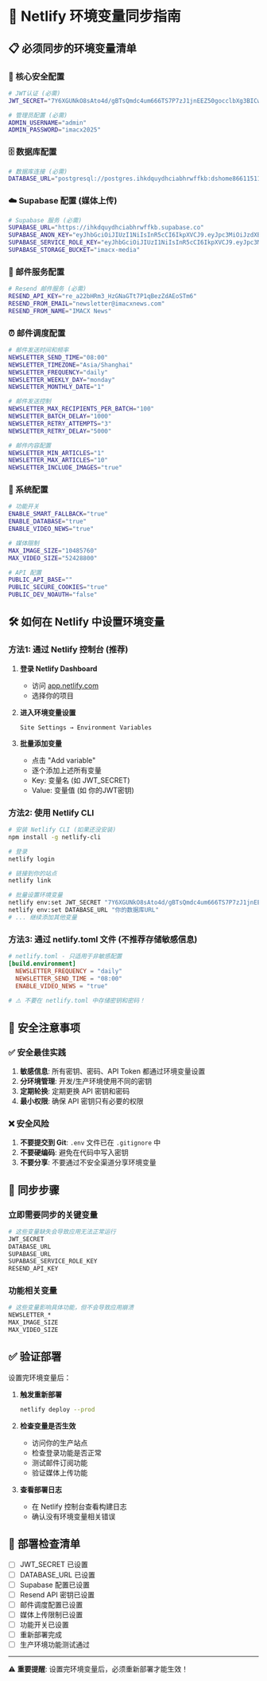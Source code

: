 # 🚀 Netlify 环境变量同步指南

## 📋 必须同步的环境变量清单

### 🔐 核心安全配置
```bash
# JWT认证 (必需)
JWT_SECRET="7Y6XGUNkO8sAto4d/gBTsQmdc4um666TS7P7zJ1jnEEZ50gocclbXg3BICw2NFgC2wej0nJWXxNQFC3xEe09FQ=="

# 管理员配置 (必需)
ADMIN_USERNAME="admin"
ADMIN_PASSWORD="imacx2025"
```

### 🗄️ 数据库配置
```bash
# 数据库连接 (必需)
DATABASE_URL="postgresql://postgres.ihkdquydhciabhrwffkb:dshome86611511@aws-1-ap-southeast-1.pooler.supabase.com:6543/postgres?pgbouncer=true&connection_limit=1&sslmode=require"
```

### ☁️ Supabase 配置 (媒体上传)
```bash
# Supabase 服务 (必需)
SUPABASE_URL="https://ihkdquydhciabhrwffkb.supabase.co"
SUPABASE_ANON_KEY="eyJhbGciOiJIUzI1NiIsInR5cCI6IkpXVCJ9.eyJpc3MiOiJzdXBhYmFzZSIsInJlZiI6Imloa2RxdXlkaGNpYWJocndmZmtiIiwicm9sZSI6ImFub24iLCJpYXQiOjE3NTY2NTI5MDksImV4cCI6MjA3MjIyODkwOX0.3saXYqHnoamYu2hOp6zsZ1owddvm5Pf2ZkugmBG6C_w"
SUPABASE_SERVICE_ROLE_KEY="eyJhbGciOiJIUzI1NiIsInR5cCI6IkpXVCJ9.eyJpc3MiOiJzdXBhYmFzZSIsInJlZiI6Imloa2RxdXlkaGNpYWJocndmZmtiIiwicm9sZSI6InNlcnZpY2Vfcm9sZSIsImlhdCI6MTc1NjY1MjkwOSwiZXhwIjoyMDcyMjI4OTA5fQ.-2jwKBYfRo_Ez1lF57iVu_MsTJSsR4m5nxN5iTCwaBw"
SUPABASE_STORAGE_BUCKET="imacx-media"
```

### 📧 邮件服务配置
```bash
# Resend 邮件服务 (必需)
RESEND_API_KEY="re_a22bHRm3_HzGNaGTt7P1qBezZdAEoSTm6"
RESEND_FROM_EMAIL="newsletter@imacxnews.com"
RESEND_FROM_NAME="IMACX News"
```

### ⏰ 邮件调度配置
```bash
# 邮件发送时间和频率
NEWSLETTER_SEND_TIME="08:00"
NEWSLETTER_TIMEZONE="Asia/Shanghai"
NEWSLETTER_FREQUENCY="daily"
NEWSLETTER_WEEKLY_DAY="monday"
NEWSLETTER_MONTHLY_DATE="1"

# 邮件发送控制
NEWSLETTER_MAX_RECIPIENTS_PER_BATCH="100"
NEWSLETTER_BATCH_DELAY="1000"
NEWSLETTER_RETRY_ATTEMPTS="3"
NEWSLETTER_RETRY_DELAY="5000"

# 邮件内容配置
NEWSLETTER_MIN_ARTICLES="1"
NEWSLETTER_MAX_ARTICLES="10"
NEWSLETTER_INCLUDE_IMAGES="true"
```

### 🔧 系统配置
```bash
# 功能开关
ENABLE_SMART_FALLBACK="true"
ENABLE_DATABASE="true"
ENABLE_VIDEO_NEWS="true"

# 媒体限制
MAX_IMAGE_SIZE="10485760"
MAX_VIDEO_SIZE="52428800"

# API 配置
PUBLIC_API_BASE=""
PUBLIC_SECURE_COOKIES="true"
PUBLIC_DEV_NOAUTH="false"
```

## 🛠️ 如何在 Netlify 中设置环境变量

### 方法1: 通过 Netlify 控制台 (推荐)

1. **登录 Netlify Dashboard**
   - 访问 [app.netlify.com](https://app.netlify.com)
   - 选择你的项目

2. **进入环境变量设置**
   ```
   Site Settings → Environment Variables
   ```

3. **批量添加变量**
   - 点击 "Add variable"
   - 逐个添加上述所有变量
   - Key: 变量名 (如 JWT_SECRET)
   - Value: 变量值 (如 你的JWT密钥)

### 方法2: 使用 Netlify CLI

```bash
# 安装 Netlify CLI (如果还没安装)
npm install -g netlify-cli

# 登录
netlify login

# 链接到你的站点
netlify link

# 批量设置环境变量
netlify env:set JWT_SECRET "7Y6XGUNkO8sAto4d/gBTsQmdc4um666TS7P7zJ1jnEEZ50gocclbXg3BICw2NFgC2wej0nJWXxNQFC3xEe09FQ=="
netlify env:set DATABASE_URL "你的数据库URL"
# ... 继续添加其他变量
```

### 方法3: 通过 netlify.toml 文件 (不推荐存储敏感信息)

```toml
# netlify.toml - 只适用于非敏感配置
[build.environment]
  NEWSLETTER_FREQUENCY = "daily"
  NEWSLETTER_SEND_TIME = "08:00"
  ENABLE_VIDEO_NEWS = "true"
  
# ⚠️ 不要在 netlify.toml 中存储密钥和密码！
```

## 🚨 安全注意事项

### ✅ 安全最佳实践
1. **敏感信息**: 所有密钥、密码、API Token 都通过环境变量设置
2. **分环境管理**: 开发/生产环境使用不同的密钥
3. **定期轮换**: 定期更换 API 密钥和密码
4. **最小权限**: 确保 API 密钥只有必要的权限

### ❌ 安全风险
1. **不要提交到 Git**: `.env` 文件已在 `.gitignore` 中
2. **不要硬编码**: 避免在代码中写入密钥
3. **不要分享**: 不要通过不安全渠道分享环境变量

## 🔄 同步步骤

### 立即需要同步的关键变量
```bash
# 这些变量缺失会导致应用无法正常运行
JWT_SECRET
DATABASE_URL
SUPABASE_URL
SUPABASE_SERVICE_ROLE_KEY
RESEND_API_KEY
```

### 功能相关变量
```bash
# 这些变量影响具体功能，但不会导致应用崩溃
NEWSLETTER_*
MAX_IMAGE_SIZE
MAX_VIDEO_SIZE
```

## ✅ 验证部署

设置完环境变量后：

1. **触发重新部署**
   ```bash
   netlify deploy --prod
   ```

2. **检查变量是否生效**
   - 访问你的生产站点
   - 检查登录功能是否正常
   - 测试邮件订阅功能
   - 验证媒体上传功能

3. **查看部署日志**
   - 在 Netlify 控制台查看构建日志
   - 确认没有环境变量相关错误

## 🎯 部署检查清单

- [ ] JWT_SECRET 已设置
- [ ] DATABASE_URL 已设置
- [ ] Supabase 配置已设置
- [ ] Resend API 密钥已设置
- [ ] 邮件调度配置已设置
- [ ] 媒体上传限制已设置
- [ ] 功能开关已设置
- [ ] 重新部署完成
- [ ] 生产环境功能测试通过

---

⚠️ **重要提醒**: 设置完环境变量后，必须重新部署才能生效！

